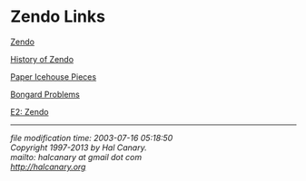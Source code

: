 # Zendo Links

[Zendo](http://www.wunderland.com/WTS/Kory/Games/Zendo/)

[History of Zendo](http://www.wunderland.com/WTS/Kory/Games/Zendo/chapter7.html)

[Paper Icehouse Pieces](http://ups.physics.wisc.edu/~hal/docs/icehouses.pdf)

[Bongard Problems](http://www.cs.indiana.edu/~hfoundal/research.html)

[E2: Zendo](http://everything2.com/?node=zendo)

* * *

<div class="rightsie">

*file modification time: 2003-07-16 05:18:50*  
*Copyright 1997-2013 by Hal Canary.*    
*mailto: halcanary at gmail dot com*  
*<http://halcanary.org>*

</div>

